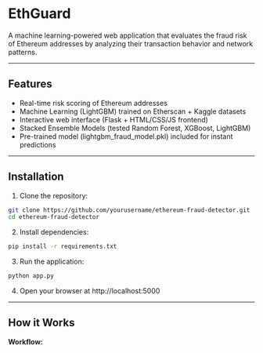 # EthGuard

A machine learning-powered web application that evaluates the fraud risk of Ethereum addresses by analyzing their transaction behavior and network patterns.


---


## Features

- Real-time risk scoring of Ethereum addresses
- Machine Learning (LightGBM) trained on Etherscan + Kaggle datasets
- Interactive web interface (Flask + HTML/CSS/JS frontend)
- Stacked Ensemble Models (tested Random Forest, XGBoost, LightGBM)
- Pre-trained model (lightgbm_fraud_model.pkl) included for instant predictions

---

## Installation
1. Clone the repository:
```bash
git clone https://github.com/yourusername/ethereum-fraud-detector.git
cd ethereum-fraud-detector
```
2. Install dependencies:
```bash
pip install -r requirements.txt
```
3. Run the application:
```bash
python app.py
```
4. Open your browser at http://localhost:5000

---

## How it Works
**Workflow:**
